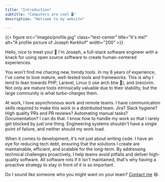 ```yaml
---
title: "Introduction"
subtitle: "Computers are cool 🖥️"
description: "Welcome to my website"

---
```


{{< figure src="images/profile.jpg" class="text-center" title="It's me!" alt="A profile picture of Joseph Kerkhof" width="200" >}}

Hello, nice to meet you! 👋 I'm Joseph, a full-stack software engineer with a knack for using open source software to create human-centered experiences.

You won't find me chacing new, trendy tools. In my 8 years of experience, I've come to love mature, well-tested tools and frameworks. This is why I tend to lean towards PHP, Laravel, Linux (i use arch btw 💙), and (neo)vim. Not only are mature tools intrinsically valuable due to their stability, but the large community is what turbo-charges them.

At work, I love asynchronous work and remote teams. I have communication skills required to make this work in a distributed team. Jira? Slack hygiene? High quality PRs and PR reviews? Automating manual tasks? Documentation? I can do that. I know how to handle my work so that I rarely get blocked by just one thing. Engineering systems shouldn't have a single point of failure, and neither should my work load.

When it comes to development, it's not just about writing code. I have an eye for reducing tech debt, ensuring that the solutions I create are maintainable, efficient, and scalable for the long-term. By addressing technical challenges proactively, I help teams avoid pitfalls and deliver high-quality software. All software rots if it isn't maintained, that's why having a proactive strategy to stay in front of it is so important.

Do I sound like someone who you might want on your team? [Contact me](/contact) 😄.
